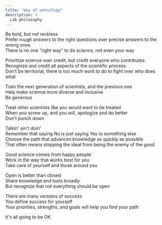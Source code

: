 ```yaml
---
title: "Way of weecology"
description: >
  Lab philosophy
---
```


Be bold, but not reckless  
Prefer rough answers to the right questions over precise answers to the wrong ones  
There is no one "right way" to do science, not even your way  

Prioritize science over credit, but credit everyone who contributes  
Recognize and credit all aspects of the scientific process  
Don't be territorial, there is too much work to do to fight over who does what  

Train the next generation of scientists, and the previous one  
Help make science more diverse and inclusive  
Be generous  

Treat other scientists like you would want to be treated  
When you screw up, and you will, apologize and do better  
Don't punch down  

Talkin' ain't doin'  
Remember that saying No is just saying Yes to something else  
Choose the path that advances knowledge as quickly as possible  
That often means stopping the ideal from being the enemy of the good  

Good science comes from happy people  
Work in the way that works best for you  
Take care of yourself and those around you  

Open is better than closed  
Share knowledge and tools broadly  
But recognize that not everything should be open  

There are many versions of success  
You define success for yourself  
Your priorities, strengths, and goals will help you find your path  

It's all going to be OK  
